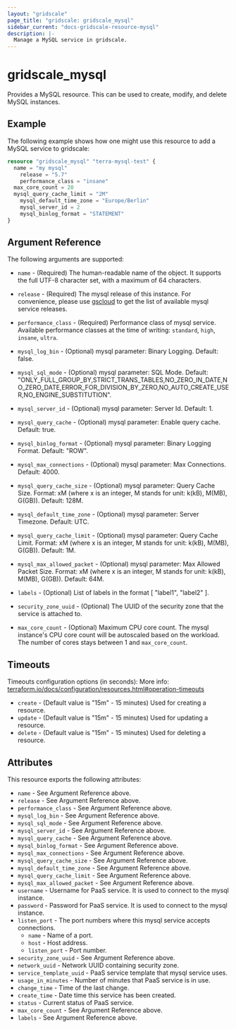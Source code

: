 ```yaml
---
layout: "gridscale"
page_title: "gridscale: gridscale_mysql"
sidebar_current: "docs-gridscale-resource-mysql"
description: |-
  Manage a MySQL service in gridscale.
---
```


# gridscale_mysql

Provides a MySQL resource. This can be used to create, modify, and delete MySQL instances.

## Example

The following example shows how one might use this resource to add a MySQL service to gridscale:

```terraform
resource "gridscale_mysql" "terra-mysql-test" {
  name = "my mysql"
	release = "5.7"
	performance_class = "insane"
  max_core_count = 20
  mysql_query_cache_limit = "2M"
	mysql_default_time_zone = "Europe/Berlin"
	mysql_server_id = 2
	mysql_binlog_format = "STATEMENT"
}
```

## Argument Reference

The following arguments are supported:

* `name` - (Required) The human-readable name of the object. It supports the full UTF-8 character set, with a maximum of 64 characters.

* `release` - (Required) The mysql release of this instance. For convenience, please use [gscloud](https://github.com/gridscale/gscloud) to get the list of available mysql service releases.

* `performance_class` - (Required) Performance class of mysql service. Available performance classes at the time of writing: `standard`, `high`, `insane`, `ultra`.

* `mysql_log_bin` - (Optional) mysql parameter: Binary Logging. Default: false.

* `mysql_sql_mode` - (Optional) mysql parameter: SQL Mode. Default: "ONLY_FULL_GROUP_BY,STRICT_TRANS_TABLES,NO_ZERO_IN_DATE,NO_ZERO_DATE,ERROR_FOR_DIVISION_BY_ZERO,NO_AUTO_CREATE_USER,NO_ENGINE_SUBSTITUTION".

* `mysql_server_id` - (Optional) mysql parameter: Server Id. Default: 1.

* `mysql_query_cache` - (Optional) mysql parameter: Enable query cache. Default: true.

* `mysql_binlog_format` - (Optional) mysql parameter: Binary Logging Format. Default: "ROW".

* `mysql_max_connections` - (Optional) mysql parameter: Max Connections. Default: 4000.

* `mysql_query_cache_size` - (Optional) mysql parameter: Query Cache Size. Format: xM (where x is an integer, M stands for unit: k(kB), M(MB), G(GB)). Default: 128M.

* `mysql_default_time_zone` - (Optional) mysql parameter: Server Timezone. Default: UTC.

* `mysql_query_cache_limit` - (Optional) mysql parameter: Query Cache Limit. Format: xM (where x is an integer, M stands for unit: k(kB), M(MB), G(GB)). Default: 1M.

* `mysql_max_allowed_packet` - (Optional) mysql parameter: Max Allowed Packet Size. Format: xM (where x is an integer, M stands for unit: k(kB), M(MB), G(GB)). Default: 64M.

* `labels` - (Optional) List of labels in the format [ "label1", "label2" ].

* `security_zone_uuid` - (Optional) The UUID of the security zone that the service is attached to.

* `max_core_count` - (Optional) Maximum CPU core count. The mysql instance's CPU core count will be autoscaled based on the workload. The number of cores stays between 1 and `max_core_count`.

## Timeouts

Timeouts configuration options (in seconds):
More info: [terraform.io/docs/configuration/resources.html#operation-timeouts](https://www.terraform.io/docs/configuration/resources.html#operation-timeouts)

* `create` - (Default value is "15m" - 15 minutes) Used for creating a resource.
* `update` - (Default value is "15m" - 15 minutes) Used for updating a resource.
* `delete` - (Default value is "15m" - 15 minutes) Used for deleting a resource.

## Attributes

This resource exports the following attributes:

* `name` - See Argument Reference above.
* `release` - See Argument Reference above.
* `performance_class` - See Argument Reference above.
* `mysql_log_bin` - See Argument Reference above.
* `mysql_sql_mode` - See Argument Reference above.
* `mysql_server_id` - See Argument Reference above.
* `mysql_query_cache` - See Argument Reference above.
* `mysql_binlog_format` - See Argument Reference above.
* `mysql_max_connections` - See Argument Reference above.
* `mysql_query_cache_size` - See Argument Reference above.
* `mysql_default_time_zone` - See Argument Reference above.
* `mysql_query_cache_limit` - See Argument Reference above.
* `mysql_max_allowed_packet` - See Argument Reference above.
* `username` - Username for PaaS service. It is used to connect to the mysql instance.
* `password` - Password for PaaS service. It is used to connect to the mysql instance.
* `listen_port` - The port numbers where this mysql service accepts connections.
  * `name` - Name of a port.
  * `host` - Host address.
  * `listen_port` - Port number.
* `security_zone_uuid` - See Argument Reference above.
* `network_uuid` - Network UUID containing security zone.
* `service_template_uuid` - PaaS service template that mysql service uses.
* `usage_in_minutes` - Number of minutes that PaaS service is in use.
* `change_time` - Time of the last change.
* `create_time` - Date time this service has been created.
* `status` - Current status of PaaS service.
* `max_core_count` - See Argument Reference above.
* `labels` - See Argument Reference above.
